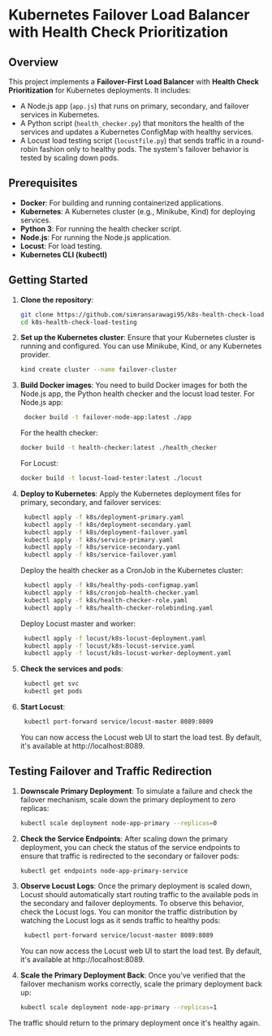 # Kubernetes Failover Load Balancer with Health Check Prioritization

## Overview
This project implements a **Failover-First Load Balancer** with **Health Check Prioritization** for Kubernetes deployments. It includes:
- A Node.js app (`app.js`) that runs on primary, secondary, and failover services in Kubernetes.
- A Python script (`health_checker.py`) that monitors the health of the services and updates a Kubernetes ConfigMap with healthy services.
- A Locust load testing script (`locustfile.py`) that sends traffic in a round-robin fashion only to healthy pods.
The system's failover behavior is tested by scaling down pods.

## Prerequisites
- **Docker**: For building and running containerized applications.
- **Kubernetes**: A Kubernetes cluster (e.g., Minikube, Kind) for deploying services.
- **Python 3**: For running the health checker script.
- **Node.js**: For running the Node.js application.
- **Locust**: For load testing.
- **Kubernetes CLI (kubectl)**

## Getting Started

1. **Clone the repository**:
   ```bash
   git clone https://github.com/simransarawagi95/k8s-health-check-load-testing.git
   cd k8s-health-check-load-testing
   
2. **Set up the Kubernetes cluster**:
    Ensure that your Kubernetes cluster is running and configured. You can use Minikube, Kind, or any Kubernetes provider.
   ```bash
   kind create cluster --name failover-cluster
   
3. **Build Docker images**:
    You need to build Docker images for both the Node.js app, the Python health checker and the locust load tester.
    For Node.js app:
   ```bash
    docker build -t failover-node-app:latest ./app
   ```

    For the health checker:
    ```bash
    docker build -t health-checker:latest ./health_checker
    ```

    For Locust:
    ```bash
    docker build -t locust-load-tester:latest ./locust
    ```

4. **Deploy to Kubernetes**:
    Apply the Kubernetes deployment files for primary, secondary, and failover services:
   ```bash
    kubectl apply -f k8s/deployment-primary.yaml              
    kubectl apply -f k8s/deployment-secondary.yaml  
    kubectl apply -f k8s/deployment-failover.yaml
    kubectl apply -f k8s/service-primary.yaml                 
    kubectl apply -f k8s/service-secondary.yaml     
    kubectl apply -f k8s/service-failover.yaml
   ```

    Deploy the health checker as a CronJob in the Kubernetes cluster:
   ```bash
    kubectl apply -f k8s/healthy-pods-configmap.yaml
    kubectl apply -f k8s/cronjob-health-checker.yaml
    kubectl apply -f k8s/health-checker-role.yaml
    kubectl apply -f k8s/health-checker-rolebinding.yaml
   ```

    Deploy Locust master and worker:
   ```bash
    kubectl apply -f locust/k8s-locust-deployment.yaml        
    kubectl apply -f locust/k8s-locust-service.yaml
    kubectl apply -f locust/k8s-locust-worker-deployment.yaml
   ```

5. **Check the services and pods**:
   ```bash
    kubectl get svc
    kubectl get pods
   ```

6. **Start Locust**:
   ```bash
    kubectl port-forward service/locust-master 8089:8089
   ```
    You can now access the Locust web UI to start the load test. By default, it's available at http://localhost:8089.

## Testing Failover and Traffic Redirection

1. **Downscale Primary Deployment**:
   To simulate a failure and check the failover mechanism, scale down the primary deployment to zero replicas:
   ```bash
   kubectl scale deployment node-app-primary --replicas=0

2. **Check the Service Endpoints**:
   After scaling down the primary deployment, you can check the status of the service endpoints to ensure that traffic is redirected to the secondary or failover pods:
   ```bash
   kubectl get endpoints node-app-primary-service

3. **Observe Locust Logs**:
   Once the primary deployment is scaled down, Locust should automatically start routing traffic to the available pods in the secondary and failover deployments. To observe this behavior, check the Locust logs. You can monitor the traffic distribution by watching the Locust logs as it sends traffic to healthy pods:
   ```bash
    kubectl port-forward service/locust-master 8089:8089
   ```
   You can now access the Locust web UI to start the load test. By default, it's available at http://localhost:8089.

4. **Scale the Primary Deployment Back**:
   Once you've verified that the failover mechanism works correctly, scale the primary deployment back up:
   ```bash
   kubectl scale deployment node-app-primary --replicas=1

The traffic should return to the primary deployment once it's healthy again.











